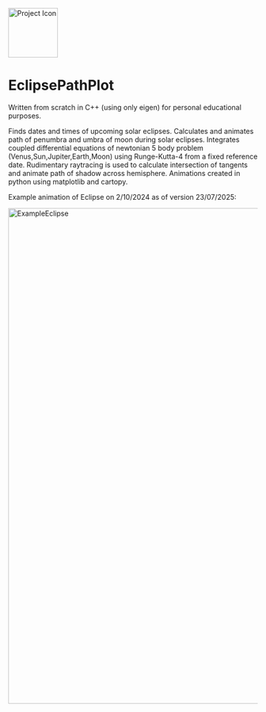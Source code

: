 <p align="left">
  <img src="assets/raytracer_sP9_icon.ico" width="100" alt="Project Icon">
</p>

# EclipsePathPlot
Written from scratch in C++ (using only eigen) for personal educational purposes.

Finds dates and times of upcoming solar eclipses. Calculates and animates path of penumbra and umbra of moon during solar eclipses. Integrates coupled differential equations of newtonian 5 body problem (Venus,Sun,Jupiter,Earth,Moon) using Runge-Kutta-4 from a fixed reference date. Rudimentary raytracing is used to calculate intersection of tangents and animate path of shadow across hemisphere.
Animations created in python using matplotlib and cartopy.

Example animation of Eclipse on 2/10/2024 as of version 23/07/2025:

<p align="left">
  <img src="assets/example.gif" width="1000" alt="ExampleEclipse">
</p>
